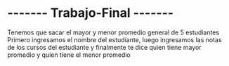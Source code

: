 # ------- Trabajo-Final -------
Tenemos que sacar el mayor y menor promedio general de 5 estudiantes
Primero ingresamos el nombre del estudiante, luego ingresamos las notas de los cursos del estudiante y finalmente te dice quien tiene mayor promedio y quien tiene el menor promedio
